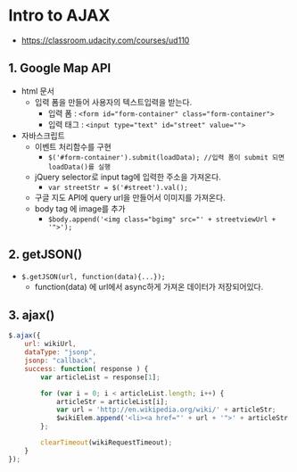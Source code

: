# Intro to AJAX 

* https://classroom.udacity.com/courses/ud110

## 1. Google Map API

* html 문서
    * 입력 폼을 만들어 사용자의 텍스트입력을 받는다.
        * 입력 폼 : ```<form id="form-container" class="form-container">```
        * 입력 태그 : ```<input type="text" id="street" value="">```
* 자바스크립트 
    * 이벤트 처리함수를 구현
        * ```$('#form-container').submit(loadData); //입력 폼이 submit 되면 loadData()를 실행```
    * jQuery selector로 input tag에 입력한 주소을 가져온다.
        * ```var streetStr = $('#street').val();```
    * 구글 지도 API에 query url을 만들어서 이미지를 가져온다.
    * body tag 에 image를 추가
        * ```$body.append('<img class="bgimg" src="' + streetviewUrl + '">');```

## 2. getJSON()

* ```$.getJSON(url, function(data){...});```
    * function(data) 에 url에서 async하게 가져온 데이터가 저장되어있다.

## 3. ajax()

```javascript
$.ajax({
    url: wikiUrl,
    dataType: "jsonp",
    jsonp: "callback",
    success: function( response ) {
        var articleList = response[1];

        for (var i = 0; i < articleList.length; i++) {
            articleStr = articleList[i];
            var url = 'http://en.wikipedia.org/wiki/' + articleStr;
            $wikiElem.append('<li><a href="' + url + '">' + articleStr + '</a></li>');
        };

        clearTimeout(wikiRequestTimeout);
    }
});
```

